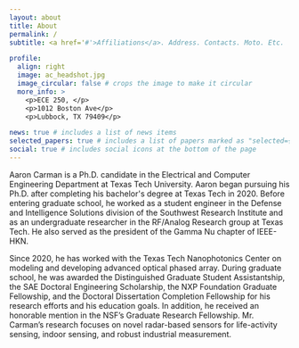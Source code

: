 ```yaml
---
layout: about
title: About
permalink: /
subtitle: <a href='#'>Affiliations</a>. Address. Contacts. Moto. Etc.

profile:
  align: right
  image: ac_headshot.jpg
  image_circular: false # crops the image to make it circular
  more_info: >
    <p>ECE 250, </p>
    <p>1012 Boston Ave</p>
    <p>Lubbock, TX 79409</p>

news: true # includes a list of news items
selected_papers: true # includes a list of papers marked as "selected={true}"
social: true # includes social icons at the bottom of the page
---
```


Aaron Carman is a Ph.D. candidate in the Electrical and Computer Engineering Department at Texas Tech University. Aaron began pursuing his Ph.D. after completing his bachelor's degree at Texas Tech in 2020. Before entering graduate school, he worked as a student engineer in the Defense and Intelligence Solutions division of the Southwest Research Institute and as an undergraduate researcher in the RF/Analog Research group at Texas Tech. He also served as the president of the Gamma Nu chapter of IEEE-HKN. 

Since 2020, he has worked with the Texas Tech Nanophotonics Center on modeling and developing advanced optical phased array. During graduate school, he was awarded the Distinguished Graduate Student Assistantship, the SAE Doctoral Engineering Scholarship, the NXP Foundation Graduate Fellowship, and the Doctoral Dissertation Completion Fellowship for his research efforts and his education goals. In addition, he received an honorable mention in the NSF’s Graduate Research Fellowship. Mr. Carman’s research focuses on novel radar-based sensors for life-activity sensing, indoor sensing, and robust industrial measurement.